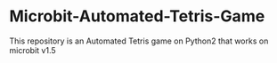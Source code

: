 # Microbit-Automated-Tetris-Game
This repository is an Automated Tetris game on Python2 that works on microbit v1.5
